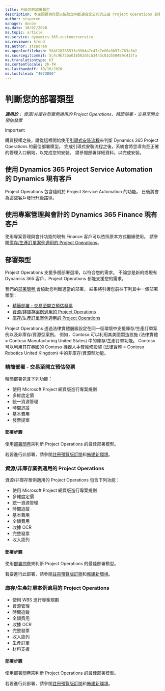 ```yaml
---
title: 判斷您的部署類型
description: 本主題提供資訊以協助您判斷適合您公司的正確 Project Operations 部署類型。
author: stsporen
manager: Annbe
ms.date: 10/07/2020
ms.topic: article
ms.service: dynamics-365-customerservice
ms.reviewer: kfend
ms.author: stsporen
ms.openlocfilehash: 564f2878553fe3904a7c47c7e80a3b57c763a3b2
ms.sourcegitcommit: 5c4c9bf3ba018562d6cb3443c01d550489c415fa
ms.translationtype: HT
ms.contentlocale: zh-TW
ms.lasthandoff: 10/16/2020
ms.locfileid: "4073000"
---
```

# <a name="determine-your-deployment-type"></a>判斷您的部署類型

_**適用於：** 資源/非庫存型案例適用的 Project Operations、精簡部署 - 交易至開立預估發票_

> [!IMPORTANT]
> 購買授權之後，請從這裡開始使用[引導式安裝流程](https://aka.ms/provisionprojectoperations)來判斷 Dynamics 365 Project Operations 的最佳部署模型。
> 完成引導式安裝流程之後，系統會將您導向至正確的管理入口網站，以完成您的安裝。 請參閱部署詳細資料，以完成安裝。


## <a name="existing-customers-of-dynamics-using-dynamics-365-project-service-automation"></a>使用 Dynamics 365 Project Service Automation 的 Dynamics 現有客戶
Project Operations 包含隨附於 Project Service Automation 的功能。 日後將會為這些客戶發行升級路徑。

## <a name="existing-customers-of-dynamics-365-finance-using-project-management-and-accounting"></a>使用專案管理與會計的 Dynamics 365 Finance 現有客戶 

使用專案管理與會計功能的現有 Finance 客戶可以依照原本方式繼續使用。 請參閱[庫存/生產訂單案例適用的 Project Operations](#pma)。


## <a name="deployment-types"></a>部署類型
Project Operations 支援多個部署選項，以符合您的需求。 不論您是新的或現有 Dynamics 365 客戶，Project Operations 都能支援您的需求。

我們的[部署問卷 ](https://aka.ms/provisionprojectoperations)會協助您判斷適當的部署。 結果將引導您前往下列其中一個部署類型：

- [精簡部署 - 交易至開立預估發票](#lite)
- [資源/非庫存案例適用的 Project Operations](#integrated)
- [庫存/生產訂單案例適用的 Project Operations](#pma)

Project Operations 透過法律實體層級設定在同一個環境中支援庫存/生產訂單案例以及非庫存/資源型案例。 例如，Contoso 可以利用其美國製造設施 (法律實體 = Contoso Manufacturing United States) 中的庫存/生產訂單功能。 Contoso 可以利用其在英國的 Contoso 機器人手臂維修設施 (法律實體 = Contoso Robotics United Kingdom) 中的非庫存/資源型功能。

### <a name="lite-deployment---deal-to-proforma-invoicing"></a><a  name="lite"></a>精簡部署 - 交易至開立預估發票

精簡部署包含下列功能：

- 使用 Microsoft Project 網頁版進行專案規劃
- 多維度定價
- 統一資源管理
- 時間追蹤
- 基本費用
- 發票提案

#### <a name="deployment-steps"></a>部署步驟
使用[部署問卷](https://aka.ms/provisionprojectoperations)來判斷 Project Operations 的最佳部署模型。

若要進行此部署，請參閱[註冊預覽版訂閱](lite-preview-subscription-sign-up.md)和[佈建新環境](lite-deployment.md)。 


### <a name="project-operations-for-resourcenon-stocked-scenarios"></a><a name="integrated"></a>資源/非庫存案例適用的 Project Operations
資源/非庫存案例適用的 Project Operations 包含下列功能：
  
- 使用 Microsoft Project 網頁版進行專案規劃
- 多維度定價
- 統一資源管理
- 時間追蹤
- 基本費用
- 全額費用
- 收據 OCR
- 完整發票
- 收入認列

#### <a name="deployment-steps"></a>部署步驟
使用[部署問卷](https://aka.ms/provisionprojectoperations)來判斷 Project Operations 的最佳部署模型。

若要進行此部署，請參閱[註冊預覽版訂閱](resource-sign-up-preview-subscription.md)和[佈建新環境](resource-provision-new-environment.md)。 


### <a name="project-operations-for-stockedproduction-order-scenarios"></a><a name="pma"></a>庫存/生產訂單案例適用的 Project Operations

- 使用 WBS 進行專案規劃
- 資源管理
- 時間追蹤
- 全額費用
- 收據 OCR
- 完整發票
- 收入認列
- 生產訂單
- 材料支援

#### <a name="deployment-steps"></a>部署步驟
使用[部署問卷](https://aka.ms/provisionprojectoperations)來判斷 Project Operations 的最佳部署模型。

若要進行此部署，請參閱[註冊預覽版訂閱](https://docs.microsoft.com/dynamics365/fin-ops-core/dev-itpro/dev-tools/sign-up-preview-subscription?toc=/dynamics365/finance/toc.json)和[佈建新環境](https://docs.microsoft.com/dynamics365/fin-ops-core/dev-itpro/deployment/deploy-demo-environment?toc=/dynamics365/finance/toc.json)。 

